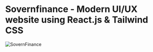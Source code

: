 # Sovernfinance - Modern UI/UX website using React.js & Tailwind CSS

![SovernFinance](https://i.ibb.co/BK1Hn0x/Screenshot-2022-08-08-at-4-05-48-PM.png)

